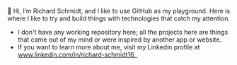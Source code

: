 👋 Hi, I’m Richard Schmidt, and I like to use GitHub as my playground. Here is where I like to try and build things with technologies that catch my attention.
- I don't have any working repository here; all the projects here are things that came out of my mind or were inspired by another app or website.
- If you want to learn more about me, visit my Linkedin profile at www.linkedin.com/in/richard-schmidt16. 

<!---
Richard-S16/Richard-S16 is a ✨ special ✨ repository because its `README.md` (this file) appears on your GitHub profile.
You can click the Preview link to take a look at your changes.
--->
